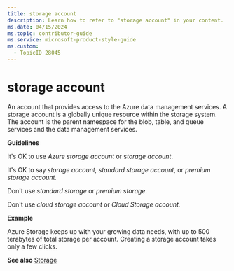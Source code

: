 ```yaml
---
title: storage account
description: Learn how to refer to "storage account" in your content.
ms.date: 04/15/2024
ms.topic: contributor-guide
ms.service: microsoft-product-style-guide
ms.custom:
  - TopicID 28045
---
```



# storage account

An account that provides access to the Azure data management services. A storage account is a globally unique resource within the storage system. The account is the parent namespace for the blob, table, and queue services and the data management services.

**Guidelines**

It's OK to use *Azure storage account* or s*torage account*.

It's OK to say *storage account, standard storage account,* or *premium storage account.*

Don't use *standard storage* or *premium storage.*

Don't use *cloud storage account* or *Cloud Storage account.*

**Example**

Azure Storage keeps up with your growing data needs, with up to 500 terabytes of total storage per account. Creating a storage account takes only a few clicks.

**See also** [Storage](~\a_z_names_terms\s\storage-storage.md)  

